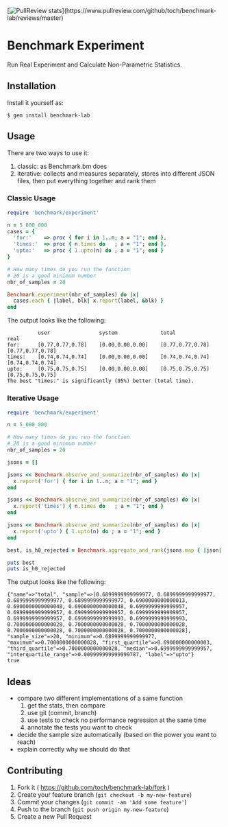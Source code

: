 [![PullReview stats](https://www.pullreview.com/github/toch/benchmark-lab/badges/master.svg?)](https://www.pullreview.com/github/toch/benchmark-lab/reviews/master)

# Benchmark Experiment

Run Real Experiment and Calculate Non-Parametric Statistics.

## Installation

Install it yourself as:

    $ gem install benchmark-lab

## Usage

There are two ways to use it:
1. classic: as Benchmark.bm does
2. iterative: collects and measures separately, stores into different JSON
files, then put everything together and rank them

### Classic Usage

```Ruby
require 'benchmark/experiment'

n = 5_000_000
cases = {
  'for:'    => proc { for i in 1..n; a = "1"; end },
  'times:'  => proc { n.times do   ; a = "1"; end },
  'upto:'   => proc { 1.upto(n) do ; a = "1"; end }
}

# How many times do you run the function
# 20 is a good minimum number
nbr_of_samples = 20

Benchmark.experiment(nbr_of_samples) do |x|
  cases.each { |label, blk| x.report(label, &blk) }
end
```

The output looks like the following:
```
          user                system              total               real            
for:      [0.77,0.77,0.78]    [0.00,0.00,0.00]    [0.77,0.77,0.78]    [0.77,0.77,0.78]
times:    [0.74,0.74,0.74]    [0.00,0.00,0.00]    [0.74,0.74,0.74]    [0.74,0.74,0.74]
upto:     [0.75,0.75,0.75]    [0.00,0.00,0.00]    [0.75,0.75,0.75]    [0.75,0.75,0.75]
The best "times:" is significantly (95%) better (total time).
```

### Iterative Usage

```Ruby
require 'benchmark/experiment'

n = 5_000_000

# How many times do you run the function
# 20 is a good minimum number
nbr_of_samples = 20

jsons = []

jsons << Benchmark.observe_and_summarize(nbr_of_samples) do |x|
  x.report('for') { for i in 1..n; a = "1"; end }
end

jsons << Benchmark.observe_and_summarize(nbr_of_samples) do |x|
  x.report('times') { n.times do   ; a = "1"; end }
end

jsons << Benchmark.observe_and_summarize(nbr_of_samples) do |x|
  x.report('upto') { 1.upto(n) do ; a = "1"; end }
end

best, is_h0_rejected = Benchmark.aggregate_and_rank(jsons.map { |json| JSON.parse(json) })

puts best
puts is_h0_rejected
```

The output looks like the following:
```
{"name"=>"total", "sample"=>[0.6899999999999977, 0.6899999999999977, 0.6899999999999977, 0.6899999999999977, 0.6900000000000013, 0.6900000000000048, 0.6900000000000048, 0.6999999999999957, 0.6999999999999957, 0.6999999999999957, 0.6999999999999957, 0.6999999999999957, 0.6999999999999993, 0.6999999999999993, 0.7000000000000028, 0.7000000000000028, 0.7000000000000028, 0.7000000000000028, 0.7000000000000028, 0.7000000000000028], "sample_size"=>20, "minimum"=>0.6899999999999977, "maximum"=>0.7000000000000028, "first_quartile"=>0.690000000000003, "third_quartile"=>0.7000000000000028, "median"=>0.6999999999999957, "interquartile_range"=>0.009999999999999787, "label"=>"upto"}
true
```

## Ideas

* compare two different implementations of a same function
  1. get the stats, then compare
  2. use git (commit, branch)
  3. use tests to check no performance regression at the same time
  4. annotate the tests you want to check
* decide the sample size automatically (based on the power you want to reach)
* explain correctly why we should do that

## Contributing

1. Fork it ( https://github.com/toch/benchmark-lab/fork )
2. Create your feature branch (`git checkout -b my-new-feature`)
3. Commit your changes (`git commit -am 'Add some feature'`)
4. Push to the branch (`git push origin my-new-feature`)
5. Create a new Pull Request
